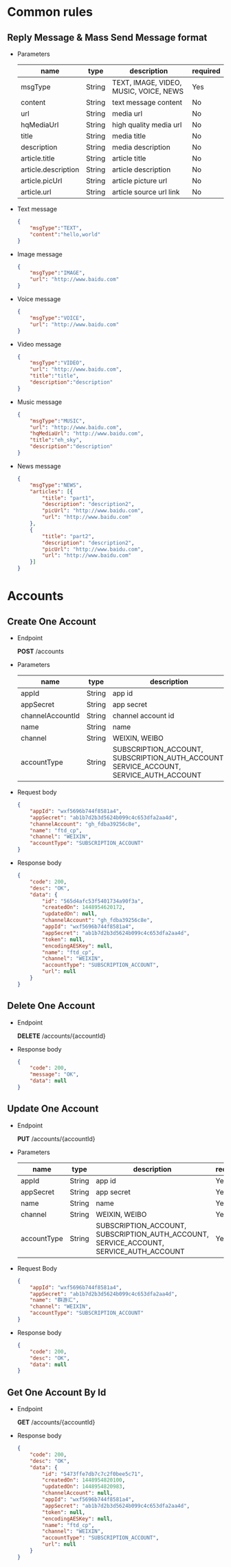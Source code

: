# Common rules
## Reply Message & Mass Send Message format

- Parameters

    | name | type | description | required |
    |------|-----|-------|---------|
    | msgType | String | TEXT, IMAGE, VIDEO, MUSIC, VOICE, NEWS | Yes |
    | content | String | text message content | No |
    | url | String | media url | No |
    | hqMediaUrl | String | high quality media url | No |
    | title | String | media title | No |
    | description | String | media description | No |
    | article.title | String | article title | No |
    | article.description | String | article description | No |
    | article.picUrl | String | article picture url | No |
    | article.url | String | article source url link | No |

- Text message

    ```json
    {
        "msgType":"TEXT",
        "content":"hello,world"
    } 
    ```

- Image message

    ```json
    {
        "msgType":"IMAGE",
        "url": "http://www.baidu.com"
    } 
    ```
- Voice message

    ```json
    {
        "msgType":"VOICE",
        "url": "http://www.baidu.com"
    } 
    ```

- Video message

    ```json
    {
        "msgType":"VIDEO",
        "url": "http://www.baidu.com",
        "title":"title",
        "description":"description"
    } 
    ```

- Music message

    ```json
    {
        "msgType":"MUSIC",
        "url": "http://www.baidu.com",
        "hqMediaUrl": "http://www.baidu.com",
        "title":"eh_sky",
        "description":"description"
    } 
    ```

- News message

    ```json
    {
        "msgType":"NEWS",
        "articles": [{
            "title": "part1",
            "description": "description2",
            "picUrl": "http://www.baidu.com",
            "url": "http://www.baidu.com"
        },
        {
            "title": "part2",
            "description": "description2",
            "picUrl": "http://www.baidu.com",
            "url": "http://www.baidu.com"
        }]
    } 
    ```

# Accounts

## Create One Account

- Endpoint

    **POST** /accounts

- Parameters

    | name | type | description | required |
    |------|-----|-------|---------|
    | appId | String | app id | Yes |
    | appSecret | String | app secret | Yes |
    | channelAccountId | String | channel account id | Yes |
    | name | String | name | Yes |
    | channel | String | WEIXIN, WEIBO | Yes |
    | accountType | String | SUBSCRIPTION_ACCOUNT, SUBSCRIPTION_AUTH_ACCOUNT, SERVICE_ACCOUNT, SERVICE_AUTH_ACCOUNT | Yes |

- Request body

    ```json
	{
	    "appId": "wxf5696b744f8581a4",
	    "appSecret": "ab1b7d2b3d5624b099c4c653dfa2aa4d",
	    "channelAccount": "gh_fdba39256c8e",
	    "name": "ftd_cp",
	    "channel": "WEIXIN",
	    "accountType": "SUBSCRIPTION_ACCOUNT"
	}
    ```

- Response body

    ```json
	{
	    "code": 200,
	    "desc": "OK",
	    "data": {
	        "id": "565d4afc53f5401734a90f3a",
	        "createdOn": 1448954620172,
	        "updatedOn": null,
	        "channelAccount": "gh_fdba39256c8e",
	        "appId": "wxf5696b744f8581a4",
	        "appSecret": "ab1b7d2b3d5624b099c4c653dfa2aa4d",
	        "token": null,
	        "encodingAESKey": null,
	        "name": "ftd_cp",
	        "channel": "WEIXIN",
	        "accountType": "SUBSCRIPTION_ACCOUNT",
	        "url": null
	    }
	}
    ```

## Delete One Account

- Endpoint

    **DELETE** /accounts/{accountId}    

- Response body

    ```json
    {
        "code": 200,
        "message": "OK",
        "data": null
    }
    ```

## Update One Account

- Endpoint

    **PUT** /accounts/{accountId}

- Parameters

    | name | type | description | required |
    |------|-----|-------|---------|
    | appId | String | app id | Yes |
    | appSecret | String | app secret | Yes |
    | name | String | name | Yes |
    | channel | String | WEIXIN, WEIBO | Yes |
    | accountType | String | SUBSCRIPTION_ACCOUNT, SUBSCRIPTION_AUTH_ACCOUNT, SERVICE_ACCOUNT, SERVICE_AUTH_ACCOUNT | Yes |

- Request Body

    ```json
    {
        "appId": "wxf5696b744f8581a4",
        "appSecret": "ab1b7d2b3d5624b099c4c653dfa2aa4d",
        "name": "群游汇",
        "channel": "WEIXIN",
        "accountType": "SUBSCRIPTION_ACCOUNT"
    }
    ```

- Response body

    ```json
	{
	    "code": 200,
	    "desc": "OK",
	    "data": null
	}
    ```

## Get One Account By Id

- Endpoint

    **GET** /accounts/{accountId}    

- Response body

    ```json
	{
	    "code": 200,
	    "desc": "OK",
	    "data": {
	        "id": "5473ffe7db7c7c2f0bee5c71",
	        "createdOn": 1448954820100,
	        "updatedOn": 1448954820983,
	        "channelAccount": null,
	        "appId": "wxf5696b744f8581a4",
	        "appSecret": "ab1b7d2b3d5624b099c4c653dfa2aa4d",
	        "token": null,
	        "encodingAESKey": null,
	        "name": "ftd_cp",
	        "channel": "WEIXIN",
	        "accountType": "SUBSCRIPTION_ACCOUNT",
	        "url": null
	    }
	}
   ```
